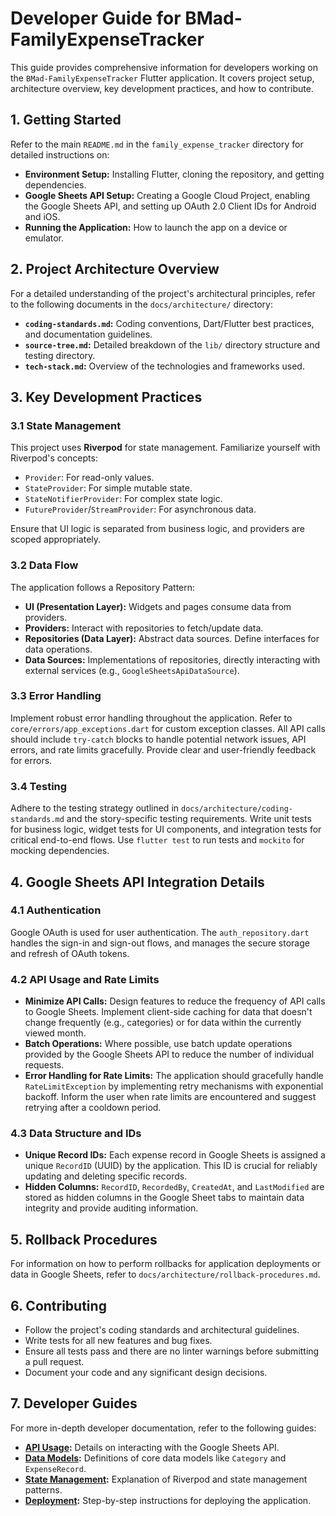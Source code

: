 # Developer Guide for BMad-FamilyExpenseTracker

This guide provides comprehensive information for developers working on the `BMad-FamilyExpenseTracker` Flutter application. It covers project setup, architecture overview, key development practices, and how to contribute.

## 1. Getting Started

Refer to the main `README.md` in the `family_expense_tracker` directory for detailed instructions on:

*   **Environment Setup:** Installing Flutter, cloning the repository, and getting dependencies.
*   **Google Sheets API Setup:** Creating a Google Cloud Project, enabling the Google Sheets API, and setting up OAuth 2.0 Client IDs for Android and iOS.
*   **Running the Application:** How to launch the app on a device or emulator.

## 2. Project Architecture Overview

For a detailed understanding of the project's architectural principles, refer to the following documents in the `docs/architecture/` directory:

*   **`coding-standards.md`:** Coding conventions, Dart/Flutter best practices, and documentation guidelines.
*   **`source-tree.md`:** Detailed breakdown of the `lib/` directory structure and testing directory.
*   **`tech-stack.md`:** Overview of the technologies and frameworks used.

## 3. Key Development Practices

### 3.1 State Management

This project uses **Riverpod** for state management. Familiarize yourself with Riverpod's concepts:

*   `Provider`: For read-only values.
*   `StateProvider`: For simple mutable state.
*   `StateNotifierProvider`: For complex state logic.
*   `FutureProvider`/`StreamProvider`: For asynchronous data.

Ensure that UI logic is separated from business logic, and providers are scoped appropriately.

### 3.2 Data Flow

The application follows a Repository Pattern:

*   **UI (Presentation Layer):** Widgets and pages consume data from providers.
*   **Providers:** Interact with repositories to fetch/update data.
*   **Repositories (Data Layer):** Abstract data sources. Define interfaces for data operations.
*   **Data Sources:** Implementations of repositories, directly interacting with external services (e.g., `GoogleSheetsApiDataSource`).

### 3.3 Error Handling

Implement robust error handling throughout the application. Refer to `core/errors/app_exceptions.dart` for custom exception classes. All API calls should include `try-catch` blocks to handle potential network issues, API errors, and rate limits gracefully. Provide clear and user-friendly feedback for errors.

### 3.4 Testing

Adhere to the testing strategy outlined in `docs/architecture/coding-standards.md` and the story-specific testing requirements. Write unit tests for business logic, widget tests for UI components, and integration tests for critical end-to-end flows. Use `flutter test` to run tests and `mockito` for mocking dependencies.

## 4. Google Sheets API Integration Details

### 4.1 Authentication

Google OAuth is used for user authentication. The `auth_repository.dart` handles the sign-in and sign-out flows, and manages the secure storage and refresh of OAuth tokens.

### 4.2 API Usage and Rate Limits

*   **Minimize API Calls:** Design features to reduce the frequency of API calls to Google Sheets. Implement client-side caching for data that doesn't change frequently (e.g., categories) or for data within the currently viewed month.
*   **Batch Operations:** Where possible, use batch update operations provided by the Google Sheets API to reduce the number of individual requests.
*   **Error Handling for Rate Limits:** The application should gracefully handle `RateLimitException` by implementing retry mechanisms with exponential backoff. Inform the user when rate limits are encountered and suggest retrying after a cooldown period.

### 4.3 Data Structure and IDs

*   **Unique Record IDs:** Each expense record in Google Sheets is assigned a unique `RecordID` (UUID) by the application. This ID is crucial for reliably updating and deleting specific records.
*   **Hidden Columns:** `RecordID`, `RecordedBy`, `CreatedAt`, and `LastModified` are stored as hidden columns in the Google Sheet tabs to maintain data integrity and provide auditing information.

## 5. Rollback Procedures

For information on how to perform rollbacks for application deployments or data in Google Sheets, refer to `docs/architecture/rollback-procedures.md`.

## 6. Contributing

*   Follow the project's coding standards and architectural guidelines.
*   Write tests for all new features and bug fixes.
*   Ensure all tests pass and there are no linter warnings before submitting a pull request.
*   Document your code and any significant design decisions.

## 7. Developer Guides

For more in-depth developer documentation, refer to the following guides:

*   **[API Usage](developer_guides/API_USAGE.md):** Details on interacting with the Google Sheets API.
*   **[Data Models](developer_guides/DATA_MODELS.md):** Definitions of core data models like `Category` and `ExpenseRecord`.
*   **[State Management](developer_guides/STATE_MANAGEMENT.md):** Explanation of Riverpod and state management patterns.
*   **[Deployment](developer_guides/DEPLOYMENT.md):** Step-by-step instructions for deploying the application.
